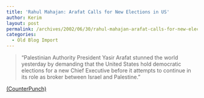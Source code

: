 ```yaml
---
title: 'Rahul Mahajan: Arafat Calls for New Elections in US'
author: Kerim
layout: post
permalink: /archives/2002/06/30/rahul-mahajan-arafat-calls-for-new-elections-in-us/
categories:
  - Old Blog Import
---
```


>   &#8220;Palestinian Authority President Yasir Arafat stunned the world yesterday by demanding that the United States hold democratic elections for a new Chief Executive before it attempts to continue in its role as broker between Israel and Palestine.&#8221;


<a href="http://www.counterpunch.org/mahajan0626.html" onclick="_gaq.push(['_trackEvent', 'outbound-article', 'http://www.counterpunch.org/mahajan0626.html', '(CounterPunch)']);" >(CounterPunch)</a>

